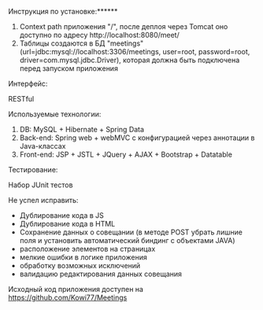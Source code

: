 Инструкция по установке:******

1) Context path приложения "/", после деплоя через Tomcat оно доступно по адресу http://localhost:8080/meet/
2) Таблицы создаются в БД "meetings" (url=jdbc:mysql://localhost:3306/meetings, user=root, password=root, driver=com.mysql.jdbc.Driver),
    которая должна быть подключена перед запуском приложения

Интерфейс:

RESTful

Используемые технологии:

1) DB: MySQL + Hibernate + Spring Data
2) Back-end: Spring web + webMVC с конфигурацией через аннотации в Java-классах
3) Front-end: JSP + JSTL + JQuery + AJAX + Bootstrap + Datatable

Тестирование:

Набор JUnit тестов

Не успел исправить:
- Дублирование кода в JS
- Дублирование кода в HTML
- Сохранение данных о совещании (в методе POST убрать лишние поля и установить автоматический биндинг с объектами JAVA)
- расположение элементов на страницах
- мелкие ошибки в логике приложения
- обработку возможных исключений
- валидацию редактирования данных совещания

Исходный код приложения доступен на https://github.com/Kowi77/Meetings